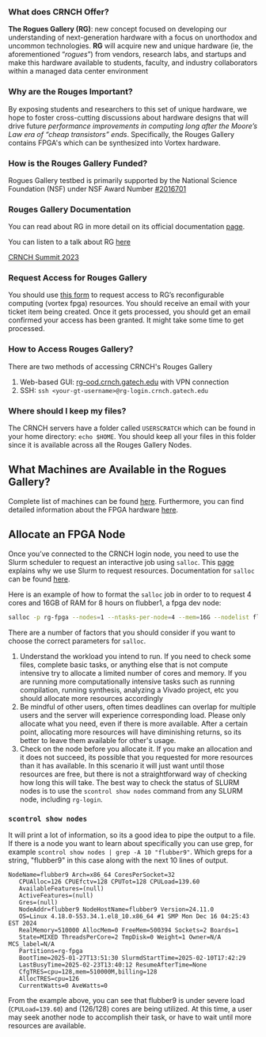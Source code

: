 ### What does CRNCH Offer?

**The Rogues Gallery (RG)**: new concept focused on developing our understanding of next-generation hardware with a focus on unorthodox and uncommon technologies. **RG** will acquire new and unique hardware (ie, the aforementioned “*rogues*”) from vendors, research labs, and startups and make this hardware available to students, faculty, and industry collaborators within a managed data center environment

### Why are the Rouges Important?

By exposing students and researchers to this set of unique hardware, we hope to foster cross-cutting discussions about hardware designs that will drive future *performance improvements in computing long after the Moore’s Law era of “cheap transistors” ends*. Specifically, the Rouges Gallery contains FPGA's which can be synthesized into Vortex hardware.

### How is the Rouges Gallery Funded?

Rogues Gallery testbed is primarily supported by the National Science Foundation (NSF) under NSF Award Number [#2016701](https://www.nsf.gov/awardsearch/showAward?AWD_ID=2016701&HistoricalAwards=false)

### Rouges Gallery Documentation

You can read about RG in more detail on its official documentation [page](https://gt-crnch-rg.readthedocs.io/en/main/index.html#).

You can listen to a talk about RG [here](https://mediaspace.gatech.edu/media/Jeff%20Young%20-%20Rogues%20Gallery%20-%20CRNCH%20Summit%202021/1_lqlgr0jj)

[CRNCH Summit 2023](https://github.com/gt-crnch/crnch-summit-2023/tree/main)

### Request Access for Rouges Gallery

You should use [this form](https://crnch-rg.cc.gatech.edu/request-rogues-gallery-access/) to request access to RG’s reconfigurable computing (vortex fpga) resources. You should receive an email with your ticket item being created. Once it gets processed, you should get an email confirmed your access has been granted. It might take some time to get processed.

### How to Access Rouges Gallery?
There are two methods of accessing CRNCH's Rouges Gallery
1) Web-based GUI: [rg-ood.crnch.gatech.edu](http://rg-ood.crnch.gatech.edu/) with VPN connection
2) SSH: `ssh <your-gt-username>@rg-login.crnch.gatech.edu`


### Where should I keep my files?
The CRNCH servers have a folder called `USERSCRATCH` which can be found in your home directory: `echo $HOME`. You should keep all your files in this folder since it is available across all the Rouges Gallery Nodes.

## **What Machines are Available in the Rogues Gallery?**

Complete list of machines can be found [here](https://gt-crnch-rg.readthedocs.io/en/main/general/rg-hardware.html). Furthermore, you can find detailed information about the FPGA hardware [here](https://gt-crnch-rg.readthedocs.io/en/main/reconfig/xilinx/xilinx-getting-started.html).

## Allocate an FPGA Node

Once you’ve connected to the CRNCH login node, you need to use the Slurm scheduler to request an interactive job using `salloc`. This [page](https://gt-crnch-rg.readthedocs.io/en/main/general/using-slurm.html) explains why we use Slurm to request resources. Documentation for `salloc` can be found [here](https://gt-crnch-rg.readthedocs.io/en/main/general/using-slurm-examples.html).

Here is an example of how to format the `salloc` job in order to to request 4 cores and 16GB of RAM for 8 hours on flubber1, a fpga dev node:
```bash
salloc -p rg-fpga --nodes=1 --ntasks-per-node=4 --mem=16G --nodelist flubber1 --time=08:00:00
```

There are a number of factors that you should consider if you want to choose the correct parameters for `salloc`. 

1. Understand the workload you intend to run. If you need to check some files, complete basic tasks, or anything else that is not compute intensive try to allocate a limited number of cores and memory. If you are running more computationally intensive tasks such as running compilation, running synthesis, analyzing a Vivado project, etc you should allocate more resources accordingly
2. Be mindful of other users, often times deadlines can overlap for multiple users and the server will experience corresponding load. Please only allocate what you need, even if there is more available. After a certain point, allocating more resources will have diminishing returns, so its better to leave them available for other's usage.
3. Check on the node before you allocate it. If you make an allocation and it does not succeed, its possible that you requested for more resources than it has available. In this scenario it will just want until those resources are free, but there is not a straightforward way of checking how long this will take. The best way to check the status of SLURM nodes is to use the `scontrol show nodes` command from any SLURM node, including `rg-login`.

### `scontrol show nodes`
It will print a lot of information, so its a good idea to pipe the output to a file. If there is a node you want to learn about specifically you can use grep, for example `scontrol show nodes | grep -A 10 "flubber9"`. Which greps for a string, "flubber9" in this case along with the next 10 lines of output.

```
NodeName=flubber9 Arch=x86_64 CoresPerSocket=32
   CPUAlloc=126 CPUEfctv=128 CPUTot=128 CPULoad=139.60
   AvailableFeatures=(null)
   ActiveFeatures=(null)
   Gres=(null)
   NodeAddr=flubber9 NodeHostName=flubber9 Version=24.11.0
   OS=Linux 4.18.0-553.34.1.el8_10.x86_64 #1 SMP Mon Dec 16 04:25:43 EST 2024
   RealMemory=510000 AllocMem=0 FreeMem=500394 Sockets=2 Boards=1
   State=MIXED ThreadsPerCore=2 TmpDisk=0 Weight=1 Owner=N/A MCS_label=N/A
   Partitions=rg-fpga
   BootTime=2025-01-27T13:51:30 SlurmdStartTime=2025-02-10T17:42:29
   LastBusyTime=2025-02-23T13:40:12 ResumeAfterTime=None
   CfgTRES=cpu=128,mem=510000M,billing=128
   AllocTRES=cpu=126
   CurrentWatts=0 AveWatts=0
```
From the example above, you can see that flubber9 is under severe load (`CPULoad=139.60`) and (126/128) cores are being utilized. At this time, a user may seek another node to accomplish their task, or have to wait until more resources are available.
